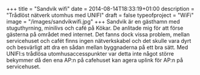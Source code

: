 +++
title = "Sandvik wifi"
date = 2014-08-14T18:33:19+01:00
description = "Trådlöst nätverk utomhus med UNIFI"
draft = false
typeofproject = "WiFi"
image = "/images/sandvikwifi.jpg"
+++
Sandvik är en gästhamn med stuguthyrning, minilivs och café på Kökar. De anlitade mig för att förse gästerna på området med internet. Det fanns dock vissa problem, mellan servicehuset och cafét finns ingen nätverkskabel och det skulle vara dyrt och besvärligt att dra en sådan mellan byggnaderna på ett bra sätt. Med UNIFI:s trådlösa utomhusaccesspunkter var detta inte något större bekymmer då den ena AP:n på cafehuset kan agera uplink för AP:n på servicehuset. 